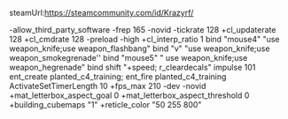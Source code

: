 steamUrl:https://steamcommunity.com/id/Krazyrf/


-allow_third_party_software
-frep 165 -novid -tickrate 128 +cl_updaterate 128 +cl_cmdrate 128 -preload -high +cl_interp_ratio 1 
bind "mouse4" "use weapon_knife;use weapon_flashbang" 
bind "v" "use weapon_knife;use weapon_smokegrenade''
bind "mouse5" " use weapon_knife;use weapon_hegrenade"
bind shift "+speed; r_cleardecals"
impulse 101 
ent_create planted_c4_training; ent_fire planted_c4_training ActivateSetTimerLength 10
+fps_max 210 -dev -novid +mat_letterbox_aspect_goal 0 +mat_letterbox_aspect_threshold 0 +building_cubemaps "1"  +reticle_color "50 255 800"















<!--
**Krazyrf/Krazyrf** is a ✨ _special_ ✨ repository because its `README.md` (this file) appears on your GitHub profile.

Here are some ideas to get you started:

- 🔭 I’m currently working on ...
- 🌱 I’m currently learning ...
- 👯 I’m looking to collaborate on ...
- 🤔 I’m looking for help with ...
- 💬 Ask me about ...
- 📫 How to reach me: ...
- 😄 Pronouns: ...
- ⚡ Fun fact: ...
-->
